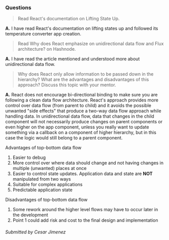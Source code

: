 ### Questions

> Read React's documentation on Lifting State Up.

**A.**
I have read React's documentation on lifting states up and followed its temperature converter app creation.

> Read Why does React emphasize on unidirectional data flow and Flux architecture? on Hashnode.

**A.**
I have read the article mentioned and understood more about unidirectional data flow.


> Why does React only allow information to be passed down in the hierarchy? What are the advantages and disadvantages of this approach? Discuss this topic with your mentor.

**A.**
 React does not encourage bi-directional binding to make sure you are following a clean data flow architecture. React's approach provides more control over data flow (from parent to child) and it avoids the possible unwanted "side effects" that produce a two-way data flow approach while handling data. In unidirectional data flow, data that changes in the child component will not necessarily produce changes on parent components or even higher on the app component, unless you really want to update something via a callback on a component of higher hierarchy, but in this case the logic would still belong to a parent component.



Advantages of top-bottom data flow
1. Easier to debug
2. More control over where data should change and not having changes in multiple (unwanted) places at once
3. Easier to control state updates. Application data and state are **NOT** manipulated from two ways
4. Suitable for complex applications
5. Predictable application state

Disadvantages of top-bottom data flow
1. Some rework around the higher level flows may have to occur later in the development
2. Point 1 could add risk and cost to the final design and implementation

###### *Submitted by Cesar Jimenez*

